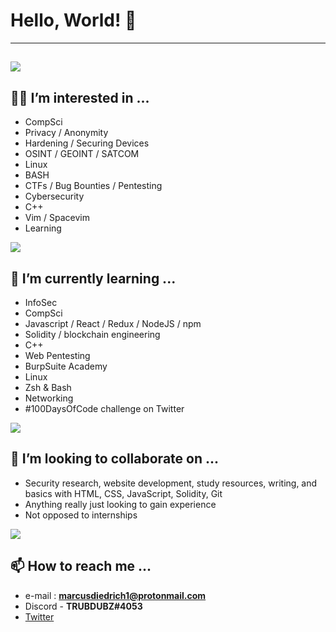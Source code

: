 # Hello, World! 👋

---------------------------------------------------------------------------------------------------------------------------------------------------------
<a href="https://github.com/anuraghazra/github-readme-stats"></a>
 <img align="center" src="https://github-readme-stats.vercel.app/api?username=TRUBDUBZ&show_icons=true&theme=ocean_dark"/>
---------------------------------------------------------------------------------------------------------------------------------------------------------

## 🧙‍♂️ I’m interested in ...

- CompSci
- Privacy / Anonymity 
- Hardening / Securing Devices
- OSINT / GEOINT / SATCOM
- Linux
- BASH    
- CTFs / Bug Bounties / Pentesting
- Cybersecurity
- C++
- Vim / Spacevim
- Learning

<a href="https://git.io/streak-stats"></a>
<img align="center" src="https://github-readme-streak-stats.herokuapp.com/?user=TRUBDUBZ&show_icons=true&theme=gotham"/>
 
## 🧠 I’m currently learning ...  

- InfoSec
- CompSci
- Javascript / React / Redux / NodeJS / npm
- Solidity / blockchain engineering 
- C++
- Web Pentesting
- BurpSuite Academy
- Linux
- Zsh & Bash 
- Networking
- #100DaysOfCode challenge on Twitter
 
<a href="https://github.com/anuraghazra/github-readme-stats"></a>
<img align="center" src="https://github-readme-stats.vercel.app/api/top-langs/?username=TRUBDUBZ&show_icons=true&theme=aura"/>

## 🤝 I’m looking to collaborate on ...

- Security research, website development, study resources, writing, and basics with HTML, CSS, JavaScript, Solidity, Git
- Anything really just looking to gain experience 
- Not opposed to internships

<a href="https://github.com/ryo-ma/github-profile-trophy"><a/>
<img align="center" src="https://github-profile-trophy.vercel.app/?username=TRUBDUBZ&show_icons=true&theme=synthwave&row=1&layout=compact"/>


## 📫 How to reach me ...
  
- e-mail : **marcusdiedrich1@protonmail.com** 
- Discord - **TRUBDUBZ#4053**
- [Twitter](https://twitter.com/marcusdiedrich1)



